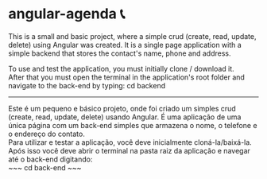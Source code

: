 # angular-agenda 📞

This is a small and basic project, where a simple crud (create, read, update, delete) using Angular was created. It is a single page application with a simple backend that stores the contact's name, phone and address.<br/>

To use and test the application, you must initially clone / download it. <br/>
After that you must open the terminal in the application's root folder and navigate to the back-end by typing:
    cd backend



<hr>
Este é um pequeno e básico projeto, onde foi criado um simples crud (create, read, update, delete) usando Angular. É uma aplicação de uma única página com um back-end simples que armazena o nome, o telefone e o endereço do contato.<br/>
Para utilizar e testar a aplicação, você deve inicialmente cloná-la/baixá-la.<br/>
Após isso você deve abrir o terminal na pasta raiz da aplicação e navegar até o back-end digitando:<br/>
~~~
cd back-end
~~~
